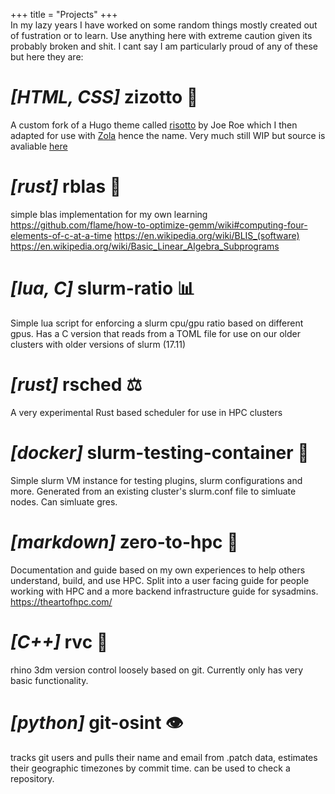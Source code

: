 +++
title = "Projects"
+++
<br/>
In my lazy years I have worked on some random things mostly created out of fustration or to learn. Use anything here with extreme caution given its probably broken and shit. I cant say I am particularly proud of any of these but here they are:

#  *[HTML, CSS]* zizotto 🎨
A custom fork of a Hugo theme called [risotto](https://risotto.joeroe.io) by Joe Roe which I then adapted for use with [Zola](https://getzola.org) hence the name.
Very much still WIP but source is avaliable [here](https://github.com/xihn/zizotto)

# *[rust]* rblas 🔢
simple blas implementation for my own learning
https://github.com/flame/how-to-optimize-gemm/wiki#computing-four-elements-of-c-at-a-time
https://en.wikipedia.org/wiki/BLIS_(software)
https://en.wikipedia.org/wiki/Basic_Linear_Algebra_Subprograms

#  *[lua, C]* slurm-ratio 📊
Simple lua script for enforcing a slurm cpu/gpu ratio based on different gpus.
Has a C version that reads from a TOML file for use on our older clusters with older versions of slurm (17.11)

# *[rust]* rsched ⚖️
 A very experimental Rust based scheduler for use in HPC clusters

# *[docker]* slurm-testing-container 🐳
Simple slurm VM instance for testing plugins, slurm configurations and more.
Generated from an existing cluster's slurm.conf file to simluate nodes. Can simluate gres.

# *[markdown]* zero-to-hpc 📖
Documentation and guide based on my own experiences to help others understand, build, and use HPC.
Split into a user facing guide for people working with HPC and a more backend infrastructure guide for sysadmins.
https://theartofhpc.com/

# *[C++]* rvc 🔄
rhino 3dm version control loosely based on git.
Currently only has very basic functionality.

#  *[python]* git-osint 👁️

tracks git users and pulls their name and email from .patch data, estimates their geographic timezones by commit time. can be used to check a repository.
